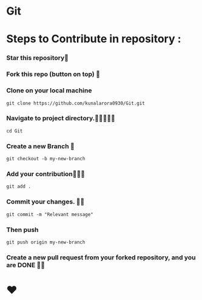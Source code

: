 # Git

# Steps to Contribute in repository :

### Star this repository🙂
### Fork this repo (button on top) 🍴
### Clone on your local machine<br>
`git clone https://github.com/kunalarora0930/Git.git`

### Navigate to project directory.🧑🏻‍👨🏻‍💻
`cd Git`
### Create a new Branch 🌳
`git checkout -b my-new-branch`
### Add your contribution👨🏻‍💻
`git add .`
### Commit your changes. 👍🏻
`git commit -m "Relevant message"`
### Then push 
`git push origin my-new-branch`<br>

### Create a new pull request from your forked repository, and you are DONE ✌🏻
# ❤️


